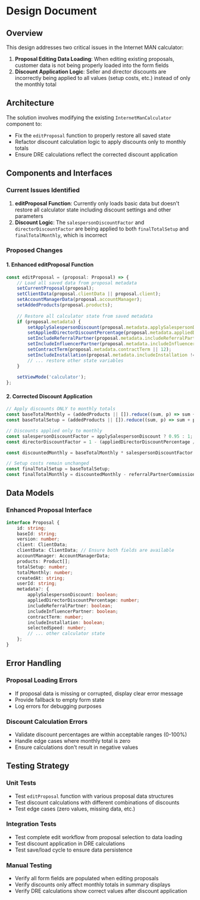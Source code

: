 # Design Document

## Overview

This design addresses two critical issues in the Internet MAN calculator:
1. **Proposal Editing Data Loading**: When editing existing proposals, customer data is not being properly loaded into the form fields
2. **Discount Application Logic**: Seller and director discounts are incorrectly being applied to all values (setup costs, etc.) instead of only the monthly total

## Architecture

The solution involves modifying the existing `InternetManCalculator` component to:
- Fix the `editProposal` function to properly restore all saved state
- Refactor discount calculation logic to apply discounts only to monthly totals
- Ensure DRE calculations reflect the corrected discount application

## Components and Interfaces

### Current Issues Identified

1. **editProposal Function**: Currently only loads basic data but doesn't restore all calculator state including discount settings and other parameters
2. **Discount Logic**: The `salespersonDiscountFactor` and `directorDiscountFactor` are being applied to both `finalTotalSetup` and `finalTotalMonthly`, which is incorrect

### Proposed Changes

#### 1. Enhanced editProposal Function
```typescript
const editProposal = (proposal: Proposal) => {
    // Load all saved data from proposal metadata
    setCurrentProposal(proposal);
    setClientData(proposal.clientData || proposal.client);
    setAccountManagerData(proposal.accountManager);
    setAddedProducts(proposal.products);
    
    // Restore all calculator state from saved metadata
    if (proposal.metadata) {
        setApplySalespersonDiscount(proposal.metadata.applySalespersonDiscount || false);
        setAppliedDirectorDiscountPercentage(proposal.metadata.appliedDirectorDiscountPercentage || 0);
        setIncludeReferralPartner(proposal.metadata.includeReferralPartner || false);
        setIncludeInfluencerPartner(proposal.metadata.includeInfluencerPartner || false);
        setContractTerm(proposal.metadata.contractTerm || 12);
        setIncludeInstallation(proposal.metadata.includeInstallation !== false);
        // ... restore other state variables
    }
    
    setViewMode('calculator');
};
```

#### 2. Corrected Discount Application
```typescript
// Apply discounts ONLY to monthly totals
const baseTotalMonthly = (addedProducts || []).reduce((sum, p) => sum + p.monthly, 0);
const baseTotalSetup = (addedProducts || []).reduce((sum, p) => sum + p.setup, 0);

// Discounts applied only to monthly
const salespersonDiscountFactor = applySalespersonDiscount ? 0.95 : 1;
const directorDiscountFactor = 1 - (appliedDirectorDiscountPercentage / 100);

const discountedMonthly = baseTotalMonthly * salespersonDiscountFactor * directorDiscountFactor;

// Setup costs remain unchanged
const finalTotalSetup = baseTotalSetup;
const finalTotalMonthly = discountedMonthly - referralPartnerCommission - influencerPartnerCommission;
```

## Data Models

### Enhanced Proposal Interface
```typescript
interface Proposal {
    id: string;
    baseId: string;
    version: number;
    client: ClientData;
    clientData: ClientData; // Ensure both fields are available
    accountManager: AccountManagerData;
    products: Product[];
    totalSetup: number;
    totalMonthly: number;
    createdAt: string;
    userId: string;
    metadata?: {
        applySalespersonDiscount: boolean;
        appliedDirectorDiscountPercentage: number;
        includeReferralPartner: boolean;
        includeInfluencerPartner: boolean;
        contractTerm: number;
        includeInstallation: boolean;
        selectedSpeed: number;
        // ... other calculator state
    };
}
```

## Error Handling

### Proposal Loading Errors
- If proposal data is missing or corrupted, display clear error message
- Provide fallback to empty form state
- Log errors for debugging purposes

### Discount Calculation Errors
- Validate discount percentages are within acceptable ranges (0-100%)
- Handle edge cases where monthly total is zero
- Ensure calculations don't result in negative values

## Testing Strategy

### Unit Tests
- Test `editProposal` function with various proposal data structures
- Test discount calculations with different combinations of discounts
- Test edge cases (zero values, missing data, etc.)

### Integration Tests
- Test complete edit workflow from proposal selection to data loading
- Test discount application in DRE calculations
- Test save/load cycle to ensure data persistence

### Manual Testing
- Verify all form fields are populated when editing proposals
- Verify discounts only affect monthly totals in summary displays
- Verify DRE calculations show correct values after discount application